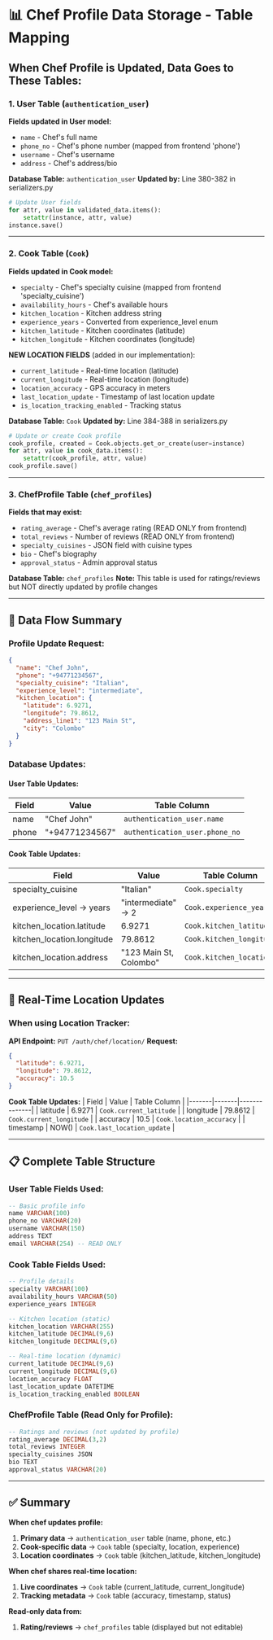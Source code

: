 # 📊 Chef Profile Data Storage - Table Mapping

## When Chef Profile is Updated, Data Goes to These Tables:

### 1. **User Table** (`authentication_user`)
**Fields updated in User model:**
- `name` - Chef's full name
- `phone_no` - Chef's phone number (mapped from frontend 'phone')
- `username` - Chef's username
- `address` - Chef's address/bio

**Database Table:** `authentication_user`
**Updated by:** Line 380-382 in serializers.py
```python
# Update User fields
for attr, value in validated_data.items():
    setattr(instance, attr, value)
instance.save()
```

---

### 2. **Cook Table** (`Cook`)
**Fields updated in Cook model:**
- `specialty` - Chef's specialty cuisine (mapped from frontend 'specialty_cuisine')
- `availability_hours` - Chef's available hours
- `kitchen_location` - Kitchen address string
- `experience_years` - Converted from experience_level enum
- `kitchen_latitude` - Kitchen coordinates (latitude)
- `kitchen_longitude` - Kitchen coordinates (longitude)

**NEW LOCATION FIELDS** (added in our implementation):
- `current_latitude` - Real-time location (latitude)
- `current_longitude` - Real-time location (longitude)
- `location_accuracy` - GPS accuracy in meters
- `last_location_update` - Timestamp of last location update
- `is_location_tracking_enabled` - Tracking status

**Database Table:** `Cook`
**Updated by:** Line 384-388 in serializers.py
```python
# Update or create Cook profile
cook_profile, created = Cook.objects.get_or_create(user=instance)
for attr, value in cook_data.items():
    setattr(cook_profile, attr, value)
cook_profile.save()
```

---

### 3. **ChefProfile Table** (`chef_profiles`) 
**Fields that may exist:**
- `rating_average` - Chef's average rating (READ ONLY from frontend)
- `total_reviews` - Number of reviews (READ ONLY from frontend)
- `specialty_cuisines` - JSON field with cuisine types
- `bio` - Chef's biography
- `approval_status` - Admin approval status

**Database Table:** `chef_profiles`
**Note:** This table is used for ratings/reviews but NOT directly updated by profile changes

---

## 🔄 **Data Flow Summary**

### **Profile Update Request:**
```json
{
  "name": "Chef John",
  "phone": "+94771234567", 
  "specialty_cuisine": "Italian",
  "experience_level": "intermediate",
  "kitchen_location": {
    "latitude": 6.9271,
    "longitude": 79.8612,
    "address_line1": "123 Main St",
    "city": "Colombo"
  }
}
```

### **Database Updates:**

#### **User Table Updates:**
| Field | Value | Table Column |
|-------|-------|--------------|
| name | "Chef John" | `authentication_user.name` |
| phone | "+94771234567" | `authentication_user.phone_no` |

#### **Cook Table Updates:**
| Field | Value | Table Column |
|-------|-------|--------------|
| specialty_cuisine | "Italian" | `Cook.specialty` |
| experience_level → years | "intermediate" → 2 | `Cook.experience_years` |
| kitchen_location.latitude | 6.9271 | `Cook.kitchen_latitude` |
| kitchen_location.longitude | 79.8612 | `Cook.kitchen_longitude` |
| kitchen_location.address | "123 Main St, Colombo" | `Cook.kitchen_location` |

---

## 🎯 **Real-Time Location Updates**

### **When using Location Tracker:**
**API Endpoint:** `PUT /auth/chef/location/`
**Request:**
```json
{
  "latitude": 6.9271,
  "longitude": 79.8612,
  "accuracy": 10.5
}
```

**Cook Table Updates:**
| Field | Value | Table Column |
|-------|-------|--------------|
| latitude | 6.9271 | `Cook.current_latitude` |
| longitude | 79.8612 | `Cook.current_longitude` |
| accuracy | 10.5 | `Cook.location_accuracy` |
| timestamp | NOW() | `Cook.last_location_update` |

---

## 📋 **Complete Table Structure**

### **User Table Fields Used:**
```sql
-- Basic profile info
name VARCHAR(100)
phone_no VARCHAR(20)
username VARCHAR(150)
address TEXT
email VARCHAR(254) -- READ ONLY
```

### **Cook Table Fields Used:**
```sql
-- Profile details
specialty VARCHAR(100)
availability_hours VARCHAR(50)
experience_years INTEGER

-- Kitchen location (static)
kitchen_location VARCHAR(255) 
kitchen_latitude DECIMAL(9,6)
kitchen_longitude DECIMAL(9,6)

-- Real-time location (dynamic)
current_latitude DECIMAL(9,6)
current_longitude DECIMAL(9,6)
location_accuracy FLOAT
last_location_update DATETIME
is_location_tracking_enabled BOOLEAN
```

### **ChefProfile Table (Read Only for Profile):**
```sql
-- Ratings and reviews (not updated by profile)
rating_average DECIMAL(3,2)
total_reviews INTEGER
specialty_cuisines JSON
bio TEXT
approval_status VARCHAR(20)
```

---

## ✅ **Summary**

**When chef updates profile:**
1. **Primary data** → `authentication_user` table (name, phone, etc.)
2. **Cook-specific data** → `Cook` table (specialty, location, experience)
3. **Location coordinates** → `Cook` table (kitchen_latitude, kitchen_longitude)

**When chef shares real-time location:**
1. **Live coordinates** → `Cook` table (current_latitude, current_longitude)
2. **Tracking metadata** → `Cook` table (accuracy, timestamp, status)

**Read-only data from:**
1. **Rating/reviews** → `chef_profiles` table (displayed but not editable)